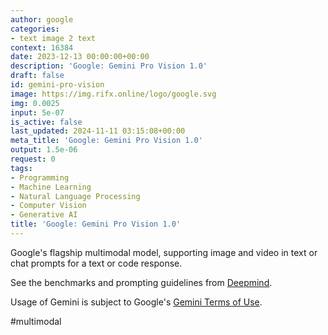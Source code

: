 ```yaml
---
author: google
categories:
- text image 2 text
context: 16384
date: 2023-12-13 00:00:00+00:00
description: 'Google: Gemini Pro Vision 1.0'
draft: false
id: gemini-pro-vision
image: https://img.rifx.online/logo/google.svg
img: 0.0025
input: 5e-07
is_active: false
last_updated: 2024-11-11 03:15:08+00:00
meta_title: 'Google: Gemini Pro Vision 1.0'
output: 1.5e-06
request: 0
tags:
- Programming
- Machine Learning
- Natural Language Processing
- Computer Vision
- Generative AI
title: 'Google: Gemini Pro Vision 1.0'
---
```




Google's flagship multimodal model, supporting image and video in text or chat prompts for a text or code response.

See the benchmarks and prompting guidelines from [Deepmind](https://deepmind.google/technologies/gemini/).

Usage of Gemini is subject to Google's [Gemini Terms of Use](https://ai.google.dev/terms).

#multimodal

